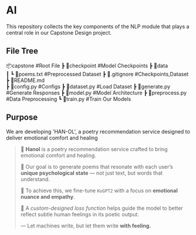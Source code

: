 # AI
This repository collects the key components of the NLP module that plays a central role in our Capstone Design project.

## File Tree
📦capstone             #Root File
 ┣ 📂checkpoint        #Model Checkpoints
 ┣ 📂data              
 ┃ ┗ 📜poems.txt       #Preprocessed Dataset
 ┣ 📜.gitignore        #Checkpoints,Dataset
 ┣ 📜README.md         
 ┣ 📜config.py         #Configs
 ┣ 📜dataset.py        #Load Dataset
 ┣ 📜generate.py       #Generate Responses
 ┣ 📜model.py          #Model Architecture
 ┣ 📜preprocess.py     #Data Preprocessing
 ┗ 📜train.py          #Train Our Models

## Purpose
We are developing 'HAN-OL', a poetry recommendation service designed to deliver emotional comfort and healing

> 🌿 **Hanol** is a poetry recommendation service crafted to bring emotional comfort and healing.
>
> 🧠 Our goal is to generate poems that resonate with each user’s **unique psychological state** — not just text, but words that understand.
>
> 💬 To achieve this, we fine-tune `KoGPT2` with a focus on **emotional nuance and empathy**.
>
> 🔧 A *custom-designed loss function* helps guide the model to better reflect subtle human feelings in its poetic output.
>
> — Let machines write, but let them write **with feeling.**
